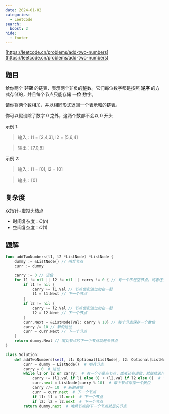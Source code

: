 ```yaml
---
date: 2024-01-02
categories:
  - LeetCode
search:
  boost: 2
hide:
  - footer
---
```


[https://leetcode.cn/problems/add-two-numbers](https://leetcode.cn/problems/add-two-numbers)

## 题目

给你两个 **非空** 的链表，表示两个非负的整数。它们每位数字都是按照 **逆序** 的方式存储的，并且每个节点只能存储 **一位** 数字。

请你将两个数相加，并以相同形式返回一个表示和的链表。

你可以假设除了数字 0 之外，这两个数都不会以 0 开头

示例 1:

> 输入：l1 = [2,4,3], l2 = [5,6,4]

> 输出：[7,0,8]

示例 2:

> 输入：l1 = [0], l2 = [0]

> 输出：[0]

## 复杂度

双指针+虚拟头结点

- 时间复杂度：$O(n)$
- 空间复杂度：$O(1)$

## 题解

```go title="Go"
func addTwoNumbers(l1, l2 *ListNode) *ListNode {
    dummy := &ListNode{} // 哨兵节点
    curr := dummy

    carry := 0 // 进位
    for l1 != nil || l2 != nil || carry != 0 { // 有一个不是空节点，或者还有进位，就继续迭代
        if l1 != nil {
            carry += l1.Val // 节点值和进位加在一起
            l1 = l1.Next // 下一个节点
        }
        if l2 != nil {
            carry += l2.Val // 节点值和进位加在一起
            l2 = l2.Next // 下一个节点
        }
        curr.Next = &ListNode{Val: carry % 10} // 每个节点保存一个数位
        carry /= 10 // 新的进位
        curr = curr.Next // 下一个节点
    }
    return dummy.Next // 哨兵节点的下一个节点就是头节点
}
```

```python title="Python"
class Solution:
    def addTwoNumbers(self, l1: Optional[ListNode], l2: Optional[ListNode]) -> Optional[ListNode]:
        curr = dummy = ListNode()  # 哨兵节点
        carry = 0  # 进位
        while l1 or l2 or carry:  # 有一个不是空节点，或者还有进位，就继续迭代
            carry += (l1.val if l1 else 0) + (l2.val if l2 else 0)  # 节点值和进位加在一起
            curr.next = ListNode(carry % 10)  # 每个节点保存一个数位
            carry //= 10  # 新的进位
            curr = curr.next  # 下一个节点
            if l1: l1 = l1.next  # 下一个节点
            if l2: l2 = l2.next  # 下一个节点
        return dummy.next  # 哨兵节点的下一个节点就是头节点
```

[^1]: [灵茶山艾府-2. 两数相加](https://leetcode.cn/problems/add-two-numbers/solutions/2327008/dong-hua-jian-ji-xie-fa-cong-di-gui-dao-oe0di/)
